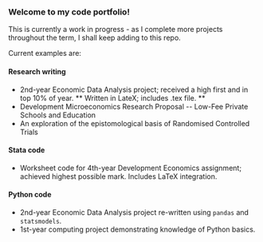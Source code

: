 ### Welcome to my code portfolio!

This is currently a work in progress - as I complete more projects throughout the term, I shall keep adding to this repo.

Current examples are:

#### Research writing
- 2nd-year Economic Data Analysis project; received a high first and in top 10% of year. ** Written in LateX; includes .tex file. **
- Development Microeconomics Research Proposal -- Low-Fee Private Schools and Education
- An exploration of the epistomological basis of Randomised Controlled Trials

#### Stata code
- Worksheet code for 4th-year Development Economics assignment; achieved highest possible mark. Includes LaTeX integration.

#### Python code
- 2nd-year Economic Data Analysis project re-written using `pandas` and `statsmodels`.
- 1st-year computing project demonstrating knowledge of Python basics.
